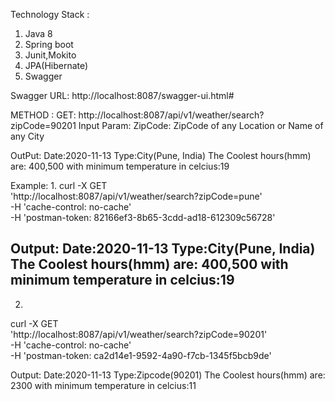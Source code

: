 Technology Stack :

1. Java 8
2. Spring boot
3. Junit,Mokito
4. JPA(Hibernate)
5. Swagger


Swagger URL: http://localhost:8087/swagger-ui.html#

METHOD : 
GET: http://localhost:8087/api/v1/weather/search?zipCode=90201
Input Param:
ZipCode: ZipCode of any Location or Name of any City

OutPut: 
Date:2020-11-13
Type:City(Pune, India)
The Coolest hours(hmm) are: 400,500 with minimum temperature in celcius:19

Example:
1. 
curl -X GET \
  'http://localhost:8087/api/v1/weather/search?zipCode=pune' \
  -H 'cache-control: no-cache' \
  -H 'postman-token: 82166ef3-8b65-3cdd-ad18-612309c56728'
  
Output: 
Date:2020-11-13
Type:City(Pune, India)
The Coolest hours(hmm) are: 400,500 with minimum temperature in celcius:19
-----------------------------------------------------
2. 

curl -X GET \
  'http://localhost:8087/api/v1/weather/search?zipCode=90201' \
  -H 'cache-control: no-cache' \
  -H 'postman-token: ca2d14e1-9592-4a90-f7cb-1345f5bcb9de'
  
Output: 
Date:2020-11-13
Type:Zipcode(90201)
The Coolest hours(hmm) are: 2300 with minimum temperature in celcius:11  



